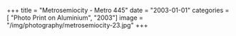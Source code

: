 +++
title = "Metrosemiocity - Metro 445"
date = "2003-01-01"
categories = [ "Photo Print on Aluminium", "2003"]
image = "/img/photography/metrosemiocity-23.jpg"
+++

